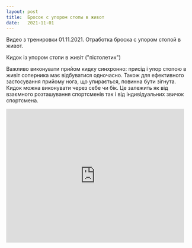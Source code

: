 ```yaml
---
layout: post
title:  Бросок с упором стопы в живот
date:   2021-11-01
---
```


Видео з тренировки 01.11.2021. Отработка броска c упором стопой в живот.

Кидок із упором стопи в живіт ("пістолетик")

Важливо виконувати прийом кидку синхронно: присід і упор стопою в живіт соперника має відбуватися одночасно. Також для ефективного застосування прийому нога, що упирається, повинна бути зігнута.
Кидок можна виконувати через себе чи бік. Це залежить як від взаємного розташування спортсменів так і від індивідуальних звичок спортсмена.

<iframe width="480" height="360" src="https://www.youtube.com/embed/tuMhtzAKNnc" frameborder="0" allowfullscreen></iframe>
